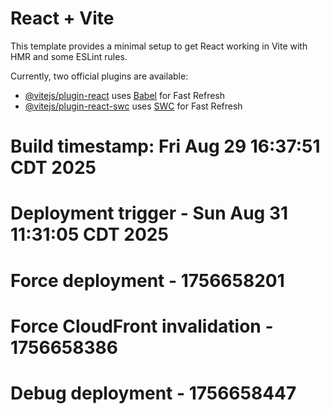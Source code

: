 # React + Vite

This template provides a minimal setup to get React working in Vite with HMR and some ESLint rules.

Currently, two official plugins are available:

- [@vitejs/plugin-react](https://github.com/vitejs/vite-plugin-react/blob/main/packages/plugin-react/README.md) uses [Babel](https://babeljs.io/) for Fast Refresh
- [@vitejs/plugin-react-swc](https://github.com/vitejs/vite-plugin-react-swc) uses [SWC](https://swc.rs/) for Fast Refresh
# Build timestamp: Fri Aug 29 16:37:51 CDT 2025
# Deployment trigger - Sun Aug 31 11:31:05 CDT 2025
# Force deployment - 1756658201
# Force CloudFront invalidation - 1756658386
# Debug deployment - 1756658447
